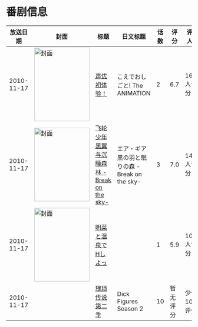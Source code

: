 # 番剧信息

|放送日期|封面|标题|日文标题|话数|评分|评分人数|
|---|---|---|---|---|---|---|
|2010-11-17|<img src="//lain.bgm.tv/pic/cover/c/87/67/6909_BPjBo.jpg" alt="封面" style="width:150px;height:200px;object-fit:cover;">|[声优初体验！](https://bangumi.tv/subject/6909)|こえでおしごと! The ANIMATION|2|6.7|1639人评分|
|2010-11-17|<img src="//lain.bgm.tv/pic/cover/c/5f/e8/10299_gY3GT.jpg" alt="封面" style="width:150px;height:200px;object-fit:cover;">|[飞轮少年 黑翼与沉睡森林 -Break on the sky-](https://bangumi.tv/subject/10299)|エア・ギア 黒の羽と眠りの森 -Break on the sky-|3|7.0|140人评分|
|2010-11-17|<img src="/img/no_icon_subject.png" alt="封面" style="width:150px;height:200px;object-fit:cover;">|[明菜と温泉でHしよっ](https://bangumi.tv/subject/70463)||1|5.9|109人评分|
|2010-11-17||[猥琐传说 第二季](https://bangumi.tv/subject/114835)|Dick Figures Season 2|10|暂无评分|少于10人评分|
